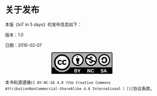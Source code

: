 # 关于发布
本版《IoT in 5 days》的发布信息如下：

版本：1.0

日期：2016-02-07

 <center>
 <img src="images/iot_in_five_days/i/license.jpg"  align=center/>
 </center>

 
本书和源遵循```CC BY-NC-SA 4.0（the Creative Commons AttributionNonCommercial-ShareAlike 4.0 International ）[1]```协议条款。